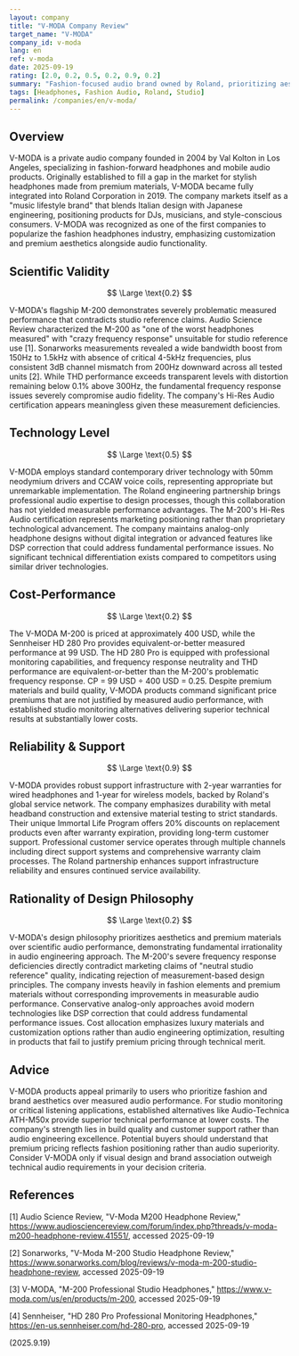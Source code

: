 ```yaml
---
layout: company
title: "V-MODA Company Review"
target_name: "V-MODA"
company_id: v-moda
lang: en
ref: v-moda
date: 2025-09-19
rating: [2.0, 0.2, 0.5, 0.2, 0.9, 0.2]
summary: "Fashion-focused audio brand owned by Roland, prioritizing aesthetics over measured performance with problematic frequency response in flagship products"
tags: [Headphones, Fashion Audio, Roland, Studio]
permalink: /companies/en/v-moda/
---
```


## Overview

V-MODA is a private audio company founded in 2004 by Val Kolton in Los Angeles, specializing in fashion-forward headphones and mobile audio products. Originally established to fill a gap in the market for stylish headphones made from premium materials, V-MODA became fully integrated into Roland Corporation in 2019. The company markets itself as a "music lifestyle brand" that blends Italian design with Japanese engineering, positioning products for DJs, musicians, and style-conscious consumers. V-MODA was recognized as one of the first companies to popularize the fashion headphones industry, emphasizing customization and premium aesthetics alongside audio functionality.

## Scientific Validity

$$ \Large \text{0.2} $$

V-MODA's flagship M-200 demonstrates severely problematic measured performance that contradicts studio reference claims. Audio Science Review characterized the M-200 as "one of the worst headphones measured" with "crazy frequency response" unsuitable for studio reference use [1]. Sonarworks measurements revealed a wide bandwidth boost from 150Hz to 1.5kHz with absence of critical 4-5kHz frequencies, plus consistent 3dB channel mismatch from 200Hz downward across all tested units [2]. While THD performance exceeds transparent levels with distortion remaining below 0.1% above 300Hz, the fundamental frequency response issues severely compromise audio fidelity. The company's Hi-Res Audio certification appears meaningless given these measurement deficiencies.

## Technology Level

$$ \Large \text{0.5} $$

V-MODA employs standard contemporary driver technology with 50mm neodymium drivers and CCAW voice coils, representing appropriate but unremarkable implementation. The Roland engineering partnership brings professional audio expertise to design processes, though this collaboration has not yielded measurable performance advantages. The M-200's Hi-Res Audio certification represents marketing positioning rather than proprietary technological advancement. The company maintains analog-only headphone designs without digital integration or advanced features like DSP correction that could address fundamental performance issues. No significant technical differentiation exists compared to competitors using similar driver technologies.

## Cost-Performance

$$ \Large \text{0.2} $$

The V-MODA M-200 is priced at approximately 400 USD, while the Sennheiser HD 280 Pro provides equivalent-or-better measured performance at 99 USD. The HD 280 Pro is equipped with professional monitoring capabilities, and frequency response neutrality and THD performance are equivalent-or-better than the M-200's problematic frequency response. CP = 99 USD ÷ 400 USD = 0.25. Despite premium materials and build quality, V-MODA products command significant price premiums that are not justified by measured audio performance, with established studio monitoring alternatives delivering superior technical results at substantially lower costs.

## Reliability & Support

$$ \Large \text{0.9} $$

V-MODA provides robust support infrastructure with 2-year warranties for wired headphones and 1-year for wireless models, backed by Roland's global service network. The company emphasizes durability with metal headband construction and extensive material testing to strict standards. Their unique Immortal Life Program offers 20% discounts on replacement products even after warranty expiration, providing long-term customer support. Professional customer service operates through multiple channels including direct support systems and comprehensive warranty claim processes. The Roland partnership enhances support infrastructure reliability and ensures continued service availability.

## Rationality of Design Philosophy

$$ \Large \text{0.2} $$

V-MODA's design philosophy prioritizes aesthetics and premium materials over scientific audio performance, demonstrating fundamental irrationality in audio engineering approach. The M-200's severe frequency response deficiencies directly contradict marketing claims of "neutral studio reference" quality, indicating rejection of measurement-based design principles. The company invests heavily in fashion elements and premium materials without corresponding improvements in measurable audio performance. Conservative analog-only approaches avoid modern technologies like DSP correction that could address fundamental performance issues. Cost allocation emphasizes luxury materials and customization options rather than audio engineering optimization, resulting in products that fail to justify premium pricing through technical merit.

## Advice

V-MODA products appeal primarily to users who prioritize fashion and brand aesthetics over measured audio performance. For studio monitoring or critical listening applications, established alternatives like Audio-Technica ATH-M50x provide superior technical performance at lower costs. The company's strength lies in build quality and customer support rather than audio engineering excellence. Potential buyers should understand that premium pricing reflects fashion positioning rather than audio superiority. Consider V-MODA only if visual design and brand association outweigh technical audio requirements in your decision criteria.

## References

[1] Audio Science Review, "V-Moda M200 Headphone Review," https://www.audiosciencereview.com/forum/index.php?threads/v-moda-m200-headphone-review.41551/, accessed 2025-09-19

[2] Sonarworks, "V-Moda M-200 Studio Headphone Review," https://www.sonarworks.com/blog/reviews/v-moda-m-200-studio-headphone-review, accessed 2025-09-19

[3] V-MODA, "M-200 Professional Studio Headphones," https://www.v-moda.com/us/en/products/m-200, accessed 2025-09-19

[4] Sennheiser, "HD 280 Pro Professional Monitoring Headphones," https://en-us.sennheiser.com/hd-280-pro, accessed 2025-09-19

(2025.9.19)